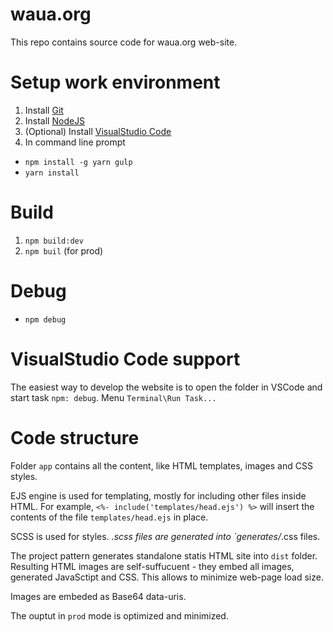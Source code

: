 # waua.org
This repo contains source code for waua.org web-site.

# Setup work environment
1. Install [Git](https://git-scm.com/downloads)
1. Install [NodeJS](https://nodejs.org/en/download/)
1. (Optional) Install [VisualStudio Code](https://code.visualstudio.com/download)
1. In command line prompt
  * `npm install -g yarn gulp`
  * `yarn install`
  
# Build
1. `npm build:dev`
1. `npm buil` (for prod)

# Debug
* `npm debug`

# VisualStudio Code support
The easiest way to develop the website is to open the folder in VSCode and start task `npm: debug`. Menu `Terminal\Run Task...`

# Code structure
Folder `app` contains all the content, like HTML templates, images and CSS styles.

EJS engine is used for templating, mostly for including other files inside HTML. For example, `<%- include('templates/head.ejs') %>` will insert the contents of the file `templates/head.ejs` in place.

SCSS is used for styles. *.scss files are generated into `generates/*.css files.

The project pattern generates standalone statis HTML site into `dist` folder. Resulting HTML images are self-suffucuent - they embed all images, generated JavaSctipt and CSS. This allows to minimize web-page load size.

Images are embeded as Base64 data-uris.

The ouptut in `prod` mode is optimized and minimized.
